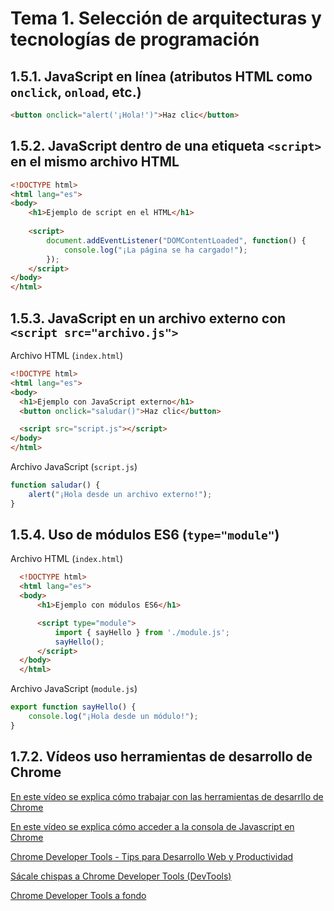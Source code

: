 # Tema 1. Selección de arquitecturas y tecnologías de programación

## 1.5.1. JavaScript en línea (atributos HTML como `onclick`, `onload`, etc.)

```html
<button onclick="alert('¡Hola!')">Haz clic</button>
```

## 1.5.2. JavaScript dentro de una etiqueta `<script>` en el mismo archivo HTML

```html
<!DOCTYPE html>
<html lang="es">
<body>
    <h1>Ejemplo de script en el HTML</h1>
    
    <script>
        document.addEventListener("DOMContentLoaded", function() {
            console.log("¡La página se ha cargado!");
        });
    </script>
</body>
</html>
```

## 1.5.3. JavaScript en un archivo externo con `<script src="archivo.js">`

Archivo HTML (`index.html`)

```html
<!DOCTYPE html>
<html lang="es">
<body>
  <h1>Ejemplo con JavaScript externo</h1>
  <button onclick="saludar()">Haz clic</button>

  <script src="script.js"></script>
</body>
</html>
```

Archivo JavaScript (`script.js`)

```javascript
function saludar() {
    alert("¡Hola desde un archivo externo!");
}
```


## 1.5.4. Uso de módulos ES6 (`type="module"`)

Archivo HTML (`index.html`)
```html
  <!DOCTYPE html>
  <html lang="es">
  <body>
      <h1>Ejemplo con módulos ES6</h1>

      <script type="module">
          import { sayHello } from './module.js';
          sayHello();
      </script>
  </body>
  </html>
```

Archivo JavaScript (`module.js`)

```javascript
export function sayHello() {
    console.log("¡Hola desde un módulo!");
}
```

## 1.7.2. Vídeos uso herramientas de desarrollo de Chrome

[En este vídeo se explica cómo trabajar con las herramientas de desarrllo de Chrome](https://www.youtube.com/embed/fxfeGzQDcS4)

[En este vídeo se explica cómo acceder a la consola de Javascript en Chrome](https://www.youtube.com/embed/hyo1JxdqDMg)

[Chrome Developer Tools - Tips para Desarrollo Web y Productividad](https://www.youtube.com/embed/BXN8oO4r3Qc)

[Sácale chispas a Chrome Developer Tools (DevTools)](https://www.youtube.com/embed/xBXYIs4-xJE)

[Chrome Developer Tools a fondo](https://www.youtube.com/embed/kHFZOBxbFDM)
